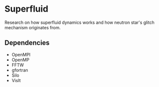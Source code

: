 # Superfluid
Research on how superfluid dynamics works and how neutron star's glitch mechanism originates from.

## Dependencies
* OpenMPI
* OpenMP
* FFTW
* gfortran
* Silo
* VisIt